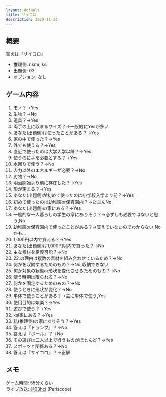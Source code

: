 ```yaml
---
layout: default
title: サイコロ
description: 2020-11-13
---
```


## 概要

答えは『サイコロ』

- 推理側: nkmr, ksi
- 出題側: 03
- オプション: なし

## ゲーム内容

1. モノ？→Yes
2. 生物？→No
3. 道具？→Yes
4. 両手の上に収まるサイズ？→一般的にYesが多い
5. あなた(出題側)は使ったことがある？→Yes
6. 家の中で使った？→Yes
7. 外でも使える？→Yes
8. 直近で使ったのは大学入学以降？→Yes
9. 使うのに手を必要とする？→Yes
10. 水回りで使う？→No
11. 人力以外のエネルギーが必要？→No
12. 刃物？→No
13. 明治開始より前に存在した？→Yes
14. 形が定まる？→Yes
15. あなた(出題側)が初めて使ったのは小学校入学より前？→Yes
16. 初めて使ったのは幼稚園or保育園内？→たぶんNo
17. あなた(出題側)の家にある？→Yes
18. 一般的な一人暮らしの学生の家にありそう？→必ずしも必要ではないと思う,No
19. 幼稚園or保育園内で使ったことがある？→覚えていないのでわからない,Noかも…
20. 1,000円以内で買える？→Yes
21. あなた(出題側)は1,000円以内で買った？→No
22. 主な素材を定義可能？→No
23. 22.の理由は複数の素材を組み合わせているため？→No
24. 何かを収納するためのもの？→No,収納できない
25. 何か対象の状態or形状を変化させるためのもの？→No
26. 使う時期は限られる？→No
27. 何かを固定するためのもの？→No
28. 使うときに形状が変化？→No
29. 単体で使うことがある？→主に単体で使う,Yes
30. 使用目的は娯楽？→Yes
31. 遊びで使う？→Yes
32. ksi家にある？→Yes
33. 私(推理側)の家にありそう？→Yes
34. 答えは『トランプ』？→No
35. 答えは『ボール』？→No
36. その遊びは二人以上で行うものがほとんど？→Yes
37. スポーツと関係ある？→No
38. 答えは『サイコロ』？→正解

## メモ

ゲーム時間: 55分くらい  
ライブ放送: [@03hcl](https://www.periscope.tv/03hcl/1yoKMAvRYjNKQ) (Periscope)
